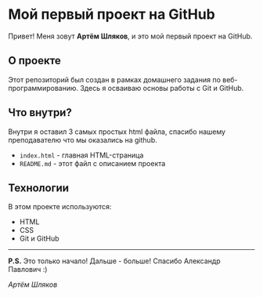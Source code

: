 # Мой первый проект на GitHub

Привет! Меня зовут **Артём Шляков**, и это мой первый проект на GitHub.

## О проекте

Этот репозиторий был создан в рамках домашнего задания по веб-программированию. Здесь я осваиваю основы работы с Git и GitHub.

## Что внутри?

Внутри я оставил 3 самых простых html файла, спасибо нашему преподавателю что мы оказались на github.
- `index.html` - главная HTML-страница
- `README.md` - этот файл с описанием проекта

## Технологии

В этом проекте используются:
- HTML
- CSS
- Git и GitHub

---

**P.S.** Это только начало! Дальше - больше! Спасибо Александр Павлович :)

*Артём Шляков*
